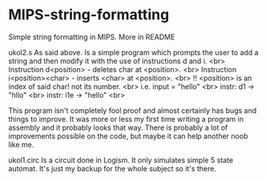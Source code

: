 # MIPS-string-formatting
Simple string formatting in MIPS. More in README

ukol2.s
As said above. Is a simple program which prompts the user to add a string and then modify it
with the use of instructions d and i. <br\>
Instruction d\<position\> - deletes char at \<position\>. <br\>
Instruction i\<position\>\<char\> - inserts \<char\> at \<position\>. <br\>
!! \<position\> is an index of said char! not its number. <br\>
i.e. input = "hello" <br\>
instr: d1 -> "hllo" <br\>
instr: i1e -> "hello" <br\>



This program isn't completely fool proof and almost certainly has bugs and things to improve.
It was more or less my first time writing a program in assembly and it probably looks that way.
There is probably a lot of improvements possible on the code, but maybe it can help another 
noob like me.

ukol1.circ
Is a circuit done in Logism. It only simulates simple 5 state automat.
It's just my backup for the whole subject so it's there.
